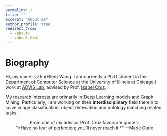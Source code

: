 ```yaml
---
permalink: /
title: ""
excerpt: "About me"
author_profile: true
redirect_from: 
  - /about/
  - /about.html
---
```

Biography
======
Hi, my name is Zhu(Ellen) Wang. I am currently a Ph.D student in the Department of Computer Science at the University of Illinois at Chicago.I work at [ADVIS Lab](https://www.cs.uic.edu/~ifc/advis.html), advised by Prof. [Isabel Cruz](https://www.cs.uic.edu/Cruz/).

My research interests are primarily in Deep Learning models and Graph Mining. Particularly, I am working on their **interdisciplinary** field therein to solve image classification, object detecation and ontology matching related tasks.

<center>From one of my advisor Prof. Cruz favorirate quotes:</center>
<center>"*Have no fear of perfection; you’ll never reach it.*" --Marie Curie</center>
